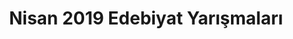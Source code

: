 ---
layout: monthly
title: "Nisan 2019 Edebiyat Yarışmaları"
key: "nisan 2019"
description: "23 nisan 2019 şiir yarışması, 23 nisan resim yarışması, 23 nisan hikaye yarışması 2019"
permalink: "nisan-ayi-2019-edebiyat-yarismalari/"
---